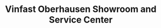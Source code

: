 ---
title: "Vinfast Oberhausen Showroom and Service Center"
url: /oberhausen/vinfast-oberhausen-showroom-and-service-center/
shop: Autohaus
---